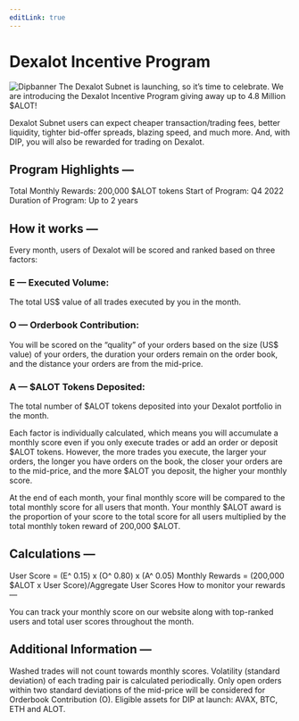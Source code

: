 ```yaml
---
editLink: true
---
```


# Dexalot Incentive Program

![Dipbanner](/images/dip/dipban.png)
The Dexalot Subnet is launching, so it’s time to celebrate. We are introducing the Dexalot Incentive Program giving away up to 4.8 Million $ALOT!

Dexalot Subnet users can expect cheaper transaction/trading fees, better liquidity, tighter bid-offer spreads, blazing speed, and much more. And, with DIP, you will also be rewarded for trading on Dexalot.

##  **Program Highlights —**

Total Monthly Rewards: 200,000 $ALOT tokens
Start of Program: Q4 2022
Duration of Program: Up to 2 years

##  **How it works —**

Every month, users of Dexalot will be scored and ranked based on three factors:

### **E — Executed Volume:**
The total US$ value of all trades executed by you in the month.

### **O — Orderbook Contribution:**
You will be scored on the “quality” of your orders based on the size (US$ value) of your orders, the duration your orders remain on the order book, and the distance your orders are from the mid-price.

### **A — $ALOT Tokens Deposited:**
The total number of $ALOT tokens deposited into your Dexalot portfolio in the month.

Each factor is individually calculated, which means you will accumulate a monthly score even if you only execute trades or add an order or deposit $ALOT tokens. However, the more trades you execute, the larger your orders, the longer you have orders on the book, the closer your orders are to the mid-price, and the more $ALOT you deposit, the higher your monthly score.

At the end of each month, your final monthly score will be compared to the total monthly score for all users that month. Your monthly $ALOT award is the proportion of your score to the total score for all users multiplied by the total monthly token reward of 200,000 $ALOT.

##  **Calculations —**

User Score = (E^ 0.15) x (O^ 0.80) x (A^ 0.05)
Monthly Rewards = (200,000 $ALOT x User Score)/Aggregate User Scores
How to monitor your rewards —

You can track your monthly score on our website along with top-ranked users and total user scores throughout the month.

##  **Additional Information —**

Washed trades will not count towards monthly scores.
Volatility (standard deviation) of each trading pair is calculated periodically.
Only open orders within two standard deviations of the mid-price will be considered for Orderbook Contribution (O).
Eligible assets for DIP at launch: AVAX, BTC, ETH and ALOT.
